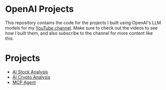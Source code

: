# OpenAI Projects
This repository contains the code for the projects I built using OpenAI's LLM models for my [YouTube channel](https://www.youtube.com/@NarimanCodes). Make sure to check out the videos to see how I built them, and also subscribe to the channel for more content like this.

# Projects
- [AI Stock Analysis](/ai-stock-analysis/README.md)
- [AI Crypto Analysis](/ai-crypto-analysis/README.md)
- [MCP Agent](/mcp-agent/README.md)